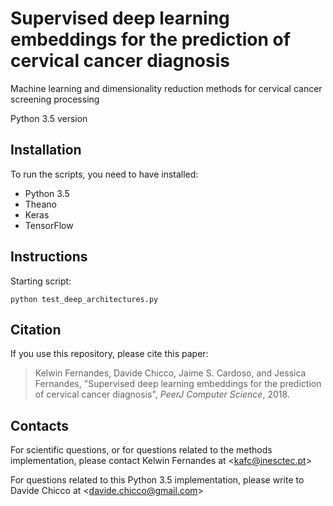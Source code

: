 #  Supervised deep learning embeddings for the prediction of cervical cancer diagnosis

Machine learning and dimensionality reduction methods for cervical cancer screening processing

Python 3.5 version

## Installation
To run the scripts, you need to have installed:
* Python 3.5
* Theano
* Keras
* TensorFlow

## Instructions
Starting script:

`python test_deep_architectures.py`

## Citation
If you use this repository, please cite this paper:

>  Kelwin Fernandes, Davide Chicco, Jaime S. Cardoso, and Jessica Fernandes, "Supervised deep learning embeddings for the prediction of cervical cancer diagnosis", *PeerJ Computer Science*, 2018.

## Contacts
For scientific questions, or for questions related to the methods implementation, please contact Kelwin Fernandes at <[kafc@inesctec.pt](kafc@inesctec.pt)>

For questions related to this Python 3.5 implementation, please write to Davide Chicco at <[davide.chicco@gmail.com](davide.chicco@gmail.com)>